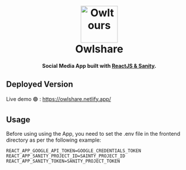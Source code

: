 <h1 align="center">
  <br>
  <a href="https://owlshare.netlify.app/"><img src="https://github.com/theowlf/owltours/blob/master/public/img/logo-green-round.png" alt="Owltours" width="100"></a>
  <br>
  Owlshare
  <br>
</h1>

<h4 align="center">Social Media App built with <a href="https://nodejs.org/en/" target="_blank">ReactJS & Sanity</a>.</h4>


## Deployed Version
Live demo 🟢 : https://owlshare.netlify.app/


##  Usage
Before using using the App, you need to set the .env file in the frontend directory as per the following example:
  ```
REACT_APP_GOOGLE_API_TOKEN=GOOGLE_CREDENTIALS_TOKEN
REACT_APP_SANITY_PROJECT_ID=SAINTY_PROJECT_ID
REACT_APP_SANITY_TOKEN=SANITY_PROJECT_TOKEN
  ```

